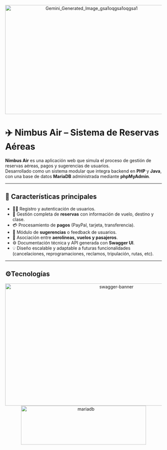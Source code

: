 <p align="center">
  <img width="540" height="350" alt="Gemini_Generated_Image_gsa1oqgsa1oqgsa1"
       src="https://github.com/user-attachments/assets/29afb9f1-9732-40c6-b86a-bd9a3e76a181" />
</p>

# ✈️ Nimbus Air – Sistema de Reservas Aéreas

**Nimbus Air** es una aplicación web que simula el proceso de gestión de reservas aéreas, pagos y sugerencias de usuarios.  
Desarrollado como un sistema modular que integra backend en **PHP** y **Java**, con una base de datos **MariaDB** administrada mediante **phpMyAdmin**.

---

## 🧩 **Características principales**

- 🧍‍♂️ Registro y autenticación de usuarios.
- 🪪 Gestión completa de **reservas** con información de vuelo, destino y clase.
- 💳 Procesamiento de **pagos** (PayPal, tarjeta, transferencia).
- 💬 Módulo de **sugerencias** o feedback de usuarios.
- 🛫 Asociación entre **aerolíneas, vuelos y pasajeros**.
- ⚙️ Documentación técnica y API generada con **Swagger UI**.
- 💡 Diseño escalable y adaptable a futuras funcionalidades (cancelaciones, reprogramaciones, reclamos, tripulación, rutas, etc).

---

##  **⚙️Tecnologías**
<p align="center">
<img width="700" height="392" alt="swagger-banner" src="https://github.com/user-attachments/assets/d5c01a26-f6a5-4eac-aed6-c105a86f09d7" />
<img width="402" height="125" alt="mariadb" src="https://github.com/user-attachments/assets/829e631e-7ecf-407a-a166-9eed689f64db" />
</p>
